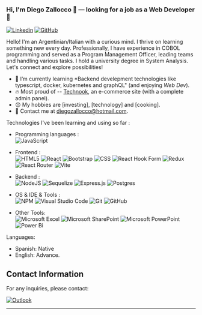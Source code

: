 ### Hi, I'm Diego Zallocco 👋 — looking for a job as a Web Developer 🔭

[![Linkedin](https://img.shields.io/badge/linkedin-%230077B5.svg?style=for-the-badge&logo=linkedin&logoColor=white&link=https://www.linkedin.com/in/diego-zallocco-0638b2249/)](https://www.linkedin.com/in/diego-zallocco-0638b2249/) 
[![GitHub](https://img.shields.io/badge/github-%23121011.svg?style=for-the-badge&logo=github&logoColor=white&link=https://github.com/DiegoZallo)](https://github.com/DiegoZallo)


Hello! I'm an Argentinian/Italian with a curious mind. I thrive on learning something new every day. Professionally, I have experience in COBOL programming and served as a Program Management Officer, leading teams and handling various tasks. I hold a university degree in System Analysis. Let's connect and explore possibilities!

- 🌱 I’m currently learning *Backend develepment technologies like typescript, docker, kubernetes and graphQL" (and enjoying _Web Dev_).
- 🔥 Most proud of -- [Technook](https://technookstore.up.railway.app/), an e-commerce site (with a complete admin panel).
- 😍 My hobbies are [investing], [technology] and [cooking].
- 📧 Contact me at [diegozallocco@hotmail.com](mailto:diegozallocco@hotmail.com).

Technologies I've been learning and using so far :

- Programming languages : <br />
  ![JavaScript](https://img.shields.io/badge/javascript-%23323330.svg?style=for-the-badge&logo=javascript&logoColor=%23F7DF1E)
    
- Frontend : <br />
![HTML5](https://img.shields.io/badge/html5-%23E34F26.svg?style=for-the-badge&logo=html5&logoColor=white)
![React](https://img.shields.io/badge/react-%2320232a.svg?style=for-the-badge&logo=react&logoColor=%2361DAFB)
![Bootstrap](https://img.shields.io/badge/bootstrap-%238511FA.svg?style=for-the-badge&logo=bootstrap&logoColor=white)
    ![CSS](https://img.shields.io/badge/CSS3-1572B6?style=for-the-badge&logo=css3&logoColor=white)
![React Hook Form](https://img.shields.io/badge/React%20Hook%20Form-%23EC5990.svg?style=for-the-badge&logo=reacthookform&logoColor=white)
![Redux](https://img.shields.io/badge/redux-%23593d88.svg?style=for-the-badge&logo=redux&logoColor=white)
![React Router](https://img.shields.io/badge/React_Router-CA4245?style=for-the-badge&logo=react-router&logoColor=white)
![Vite](https://img.shields.io/badge/vite-%23646CFF.svg?style=for-the-badge&logo=vite&logoColor=white)

- Backend : <br />
![NodeJS](https://img.shields.io/badge/node.js-6DA55F?style=for-the-badge&logo=node.js&logoColor=white)
![Sequelize](https://img.shields.io/badge/Sequelize-52B0E7?style=for-the-badge&logo=Sequelize&logoColor=white)
![Express.js](https://img.shields.io/badge/express.js-%23404d59.svg?style=for-the-badge&logo=express&logoColor=%2361DAFB)
![Postgres](https://img.shields.io/badge/postgres-%23316192.svg?style=for-the-badge&logo=postgresql&logoColor=white)

   
- OS & IDE & Tools : <br />
 ![NPM](https://img.shields.io/badge/NPM-%23CB3837.svg?style=for-the-badge&logo=npm&logoColor=white)
 ![Visual Studio Code](https://img.shields.io/badge/Visual%20Studio%20Code-0078d7.svg?style=for-the-badge&logo=visual-studio-code&logoColor=white)
 ![Git](https://img.shields.io/badge/git-%23F05033.svg?style=for-the-badge&logo=git&logoColor=white)
 ![GitHub](https://img.shields.io/badge/github-%23121011.svg?style=for-the-badge&logo=github&logoColor=white)
 - Other Tools: <br />
 ![Microsoft Excel](https://img.shields.io/badge/Microsoft_Excel-217346?style=for-the-badge&logo=microsoft-excel&logoColor=white)
 ![Microsoft SharePoint ](https://img.shields.io/badge/Microsoft_SharePoint-0078D4?style=for-the-badge&logo=microsoft-sharepoint&logoColor=white)
 ![Microsoft PowerPoint](https://img.shields.io/badge/Microsoft_PowerPoint-B7472A?style=for-the-badge&logo=microsoft-powerpoint&logoColor=white)
 ![Power Bi](https://img.shields.io/badge/power_bi-F2C811?style=for-the-badge&logo=powerbi&logoColor=black)

Languages:
- Spanish: Native
- English: Advance. 



## Contact Information

For any inquiries, please contact:

<a href="mailto:diegozallocco@hotmail.com">![Outlook](https://img.shields.io/badge/Microsoft_Outlook-0078D4?style=for-the-badge&logo=microsoft-outlook&logoColor=white)</a>

-----
